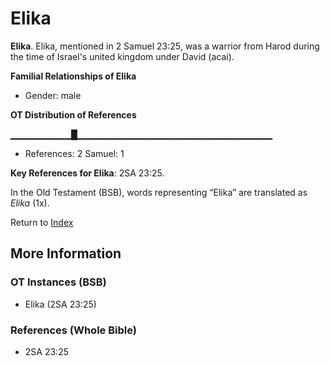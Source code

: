 # Elika
**Elika**. 
Elika, mentioned in 2 Samuel 23:25, was a warrior from Harod during the time of Israel's united kingdom under David (acai). 




**Familial Relationships of Elika**


* Gender: male


**OT Distribution of References**

▁▁▁▁▁▁▁▁▁█▁▁▁▁▁▁▁▁▁▁▁▁▁▁▁▁▁▁▁▁▁▁▁▁▁▁▁▁▁
* References: 2 Samuel: 1



**Key References for Elika**: 
2SA 23:25. 


In the Old Testament (BSB), words representing “Elika” are translated as 
*Elika* (1x). 




Return to [Index](00-Index.md)

## More Information

### OT Instances (BSB)

* Elika (2SA 23:25)



### References (Whole Bible)

* 2SA 23:25



